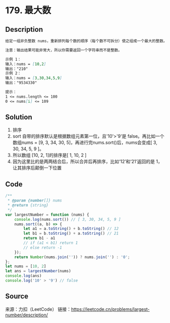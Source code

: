 # 179. 最大数

## Description

```Markdown
给定一组非负整数 nums，重新排列每个数的顺序（每个数不可拆分）使之组成一个最大的整数。

注意：输出结果可能非常大，所以你需要返回一个字符串而不是整数。

示例 1：
输入：nums = [10,2]
输出："210"
示例 2：
输入：nums = [3,30,34,5,9]
输出："9534330"

提示：
1 <= nums.length <= 100
0 <= nums[i] <= 109
```

## Solution

1. 排序
2. sort 自带的排序默认是根据数组元素第一位，且'10'>'9'是 false。再比如一个数组nums = [9, 3, 34, 30, 5]，再进行完nums.sort()后，nums会变成[ 3, 30, 34, 5, 9 ]。
3. 所以数组 [10, 2, 1]的排序是[ 1, 10, 2 ]
4. 因为这里比的是两两结合后，所以合并后再排序，比如‘12’和‘21’返回的是 1，让其排序后颠倒一下位置

## Code

```JavaScript
/**
 * @param {number[]} nums
 * @return {string}
 */
var largestNumber = function (nums) {
    console.log(nums.sort()) // [ 3, 30, 34, 5, 9 ]
    nums.sort((a, b) => {
        let a1 = a.toString() + b.toString() // 12
        let b1 = b.toString() + a.toString() // 21
        return b1 - a1
        // if (a1 < b1) return 1
        // else return -1
    });
    return Number(nums.join('')) ? nums.join('') : '0';
};
let nums = [10, 2]
let ans = largestNumber(nums)
console.log(ans)
console.log('10' > '9') // false
```

## Source

来源：力扣（LeetCode）
链接：<https://leetcode.cn/problems/largest-number/description/>
